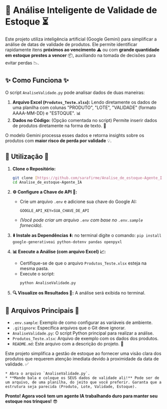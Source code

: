 # 🤖 Análise Inteligente de Validade de Estoque ⏳

Este projeto utiliza inteligência artificial (Google Gemini) para simplificar a análise de datas de validade de produtos. Ele permite identificar rapidamente itens **próximos ao vencimento** ⚠️ ou com **grande quantidade em estoque prestes a vencer** 📦, auxiliando na tomada de decisões para evitar perdas 📉.

## ✨ Como Funciona ✨

O script `AnaliseValidade.py` pode analisar dados de duas maneiras:

1.  **Arquivo Excel (`Produtos_Teste.xlsx`):** Lendo diretamente os dados de uma planilha com colunas "PRODUTO", "LOTE", "VALIDADE" (formato AAAA-MM-DD) e "ESTOQUE". 📊
2.  **Dados no Código:** (Opção comentada no script) Permite inserir dados de produtos diretamente na forma de texto. 📝

O modelo Gemini processa esses dados e retorna insights sobre os produtos com **maior risco de perda por validade** 💡.

## 🚀 Utilização 🚀

1.  **Clone o Repositório:**
    ```bash
    git clone [https://github.com/sarafirme/Analise_de_estoque-Agente_IA.git](https://github.com/sarafirme/Analise_de_estoque-Agente_IA.git)
    cd Analise_de_estoque-Agente_IA
    ```

2.  **⚙️ Configure a Chave de API 🔑:**
    * Crie um arquivo `.env` e adicione sua chave do Google AI:
        ```
        GOOGLE_API_KEY=SUA_CHAVE_DE_API
        ```
    * *(Você pode criar um arquivo `.env` com base no `.env.sample` fornecido).*

3.  **⬇️ Instale as Dependências ⬇️:**
    no terminal digite o comando:
   `pip install google-generativeai python-dotenv pandas openpyxl`

4.  **📊 Execute a Análise (com arquivo Excel) 📈:**
    * Certifique-se de que o arquivo `Produtos_Teste.xlsx` esteja na mesma pasta.
    * Execute o script:
        ```bash
        python AnaliseValidade.py
        ```

5.  **🔍 Visualize os Resultados 👀:** A análise será exibida no terminal.

## 📂 Arquivos Principais 📂

* `.env.sample`: Exemplo de como configurar as variáveis de ambiente.
* `.gitignore`: Especifica arquivos que o Git deve ignorar.
* `AnaliseValidade.py`: O script Python principal para realizar a análise.
* `Produtos_Teste.xlsx`: Arquivo de exemplo com os dados dos produtos.
* `README.md`: Este arquivo com a descrição do projeto. 📄

Este projeto simplifica a gestão de estoque ao fornecer uma visão clara dos produtos que requerem atenção imediata devido à proximidade da data de validade. ✅

    * Abra o arquivo `AnaliseValidade.py`.
    * **Mande bala e coloque os SEUS dados de validade ali!** Pode ser de um arquivo, de uma planilha, do jeito que você preferir. Garanta que a estrutura seja parecida (Produto, Lote, Validade, Estoque).

**Pronto! Agora você tem um agente IA trabalhando duro para manter seu estoque nos trinques!** 😎
